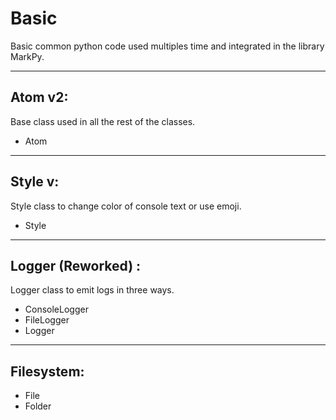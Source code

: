 # Basic
Basic common python code used multiples time and integrated in the library MarkPy.

___
## Atom v2:
Base class used in all the rest of the classes.
* Atom
___
## Style v:
Style class to change color of console text or use emoji.
* Style

___
## Logger (Reworked) :
Logger class to emit logs in three ways.

* ConsoleLogger
* FileLogger
* Logger
___
## Filesystem:

* File
* Folder
